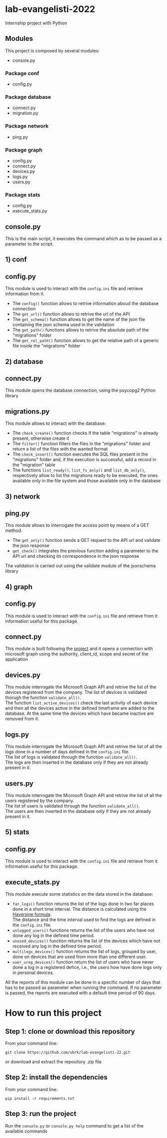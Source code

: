 # lab-evangelisti-2022

Internship project with Python

## Modules

This project is composed by several modules:

- console.py
### Package conf
- config.py
### Package database
- connect.py
- migration.py
### Package network
- ping.py
### Package graph
- config.py
- connect.py
- devices.py
- logs.py 
- users.py
### Package stats
- config.py
- execute_stats.py

## console.py

This is the main script, it executes the command which as to be passed as a parameter to the script.

## 1) conf
## config.py

This module is used to interact with the `config.ini` file and retrieve information from it.  
- The `config()` function allows to retrive information aboud the database connection
- The `get_url()` function allows to retrive the url of the API
- The `get_schema()` function allows to get the name of the json file containing the json schema used in the validation
- The `get_path()` functions allows to retrive the absolute path of the "migrations" folder
- The `get_rel_path()` function allows to get the relative path of a generic file inside the "migrations" folder 

## 2) database
## connect.py

This module opens the database connection, using the psycopg2 Python library

## migrations.py

This module allows to interact with the database:
- The `check_create()` function checks if the table "migrations" is already present, otherwise create it
- The `filter()` function filters the files in the "migrations" folder and return a list of the files with the wanted format
- The `check_insert()` function executes the SQL files present in the "migrations" folder and, if the execution is successful, add a record in the "migration" table
- The functions `list_ready()`, `list_fs_only()` and `list_db_only()`, respectively allow to list the migrations ready to be executed, the ones available only in the file system and those available only in the database 

## 3) network
## ping.py

This module allows to interrogate the access point by means of a GET method.
- The `get_only()` function sends a GET request to the API url and validate the json response
- `get_check()` integrates the previous function adding a parameter to the API url and checking its correspondence in the json response

The validation is carried out using the validate module of the jsonschema library

## 4) graph
## config.py
This module is used to interact with the `config.ini` file and retrieve from it information useful for this package.

## connect.py
This module is built following the [project](https://github.com/Azure-Samples/ms-identity-python-daemon/tree/master/1-Call-MsGraph-WithSecret) and it opens a connection with microsoft graph using the authority, client_id, scope and secret of the application

## devices.py
This module interrogate the Microsoft Graph API and retrive the list of the devices registered from the company.
The list of devices is validated thorugh the function `validate_all()`.  
The function `list_active_devices()` check the last activity of each device and then all the devices active in the defined timeframe are added to the database. At the same time the devices which have became inactive are removed from it.

## logs.py 
This module interrogate the Microsoft Graph API and retrive the list of all the logs done in a number of days defined in the `config.ini` file.  
The list of logs is validated through the function `validate_all()`.  
The logs are then inserted in the database only if they are not already present in it.

## users.py
This module interrogate the Microsoft Graph API and retrive the list of all the users registered by the company.  
The list of users is validated through the function `validate_all()`.  
The users are then inserted in the database only if they are not already present in it.

## 5) stats
## config.py 
This module is used to interact with the `config.ini` file and retrieve from it information useful for this package.

## execute_stats.py
This module execute some statistics on the data stored in the database:
- `far_logs()` function returns the list of the logs done in two far places done in a short time interval. The distance is calculated using the [Haversine formula](https://en.wikipedia.org/wiki/Haversine_formula).  
  The distance and the time interval used to find the logs are defined in the `config.ini` file.
- `unlogged_users()` functions returns the list of the users who have not done any log in the defined time period.
- `unused_devices()` function returns the list of the devices which have not received any log in the defined time period.
- `multilogs_devices()` function returns the list of logs, grouped by user, done on devices that are used from more than one different user.
- `user_ureg_devices()` function return the list of users who have never done a log in a registered defice, i.e., the users how have done logs only in personal devices.  

All the reports of this module can be done in a specific number of days that has to be passed as parameter when running the command. If no parameter is passed, the reports are executed with a default time period of 90 days.

# How to run this project
## Step 1: clone or download this repository
From your command line:  
<pre><code>git clone https://github.com/ubrk/lab-evangelisti-22.git</code></pre>
or download and extract the repository .zip file

## Step 2: install the dependencies
From your command line:  
<pre><code>pip install -r requirements.txt</code></pre>

## Step 3: run the project
Run the `console.py` or `console.py help` command to get a list of the available commands